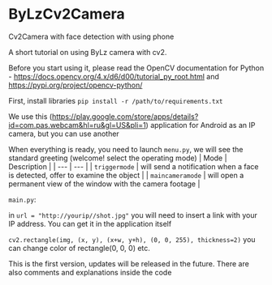 # ByLzCv2Camera
Cv2Camera with face detection with using phone

A short tutorial on using ByLz camera with cv2.

Before you start using it, please read the OpenCV documentation for Python - https://docs.opencv.org/4.x/d6/d00/tutorial_py_root.html and https://pypi.org/project/opencv-python/

First, install libraries
`pip install -r /path/to/requirements.txt`

We use this 
(https://play.google.com/store/apps/details?id=com.pas.webcam&hl=ru&gl=US&pli=1) 
application for Android as an IP camera, but you can use another

When everything is ready, you need to launch `menu.py`, we will see the standard greeting
(welcome!
select the operating mode)
| Mode | Description |
| --- | --- |
| `triggermode` | will send a notification when a face is detected, offer to examine the object |
| `maincameramode` | will open a permanent view of the window with the camera footage |

`main.py`:

in `url = "http://yourip//shot.jpg"` you will need to insert a link with your IP address. You can get it in the application itself

`cv2.rectangle(img, (x, y), (x+w, y+h), (0, 0, 255), thickness=2)` you can change color of rectangle(0, 0, 0) etc.



This is the first version, updates will be released in the future. There are also comments and explanations inside the code
